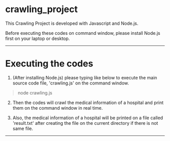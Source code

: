 # crawling_project


This Crawling Project is developed with Javascript and Node.js.

Before executing these codes on command window, please install Node.js first on your laptop or desktop.


--------------------------------

# Executing the codes

1. (After installing Node.js) please typing like below to execute the main source code file, 'crawling.js' on the command window.
>node crawling.js

2. Then the codes will crawl the medical information of a hospital and print them on the command window in real time.

3. Also, the medical information of a hospital will be printed on a file called 'result.txt' after creating the file on the current directory if there is not same file.

--------------------------------


